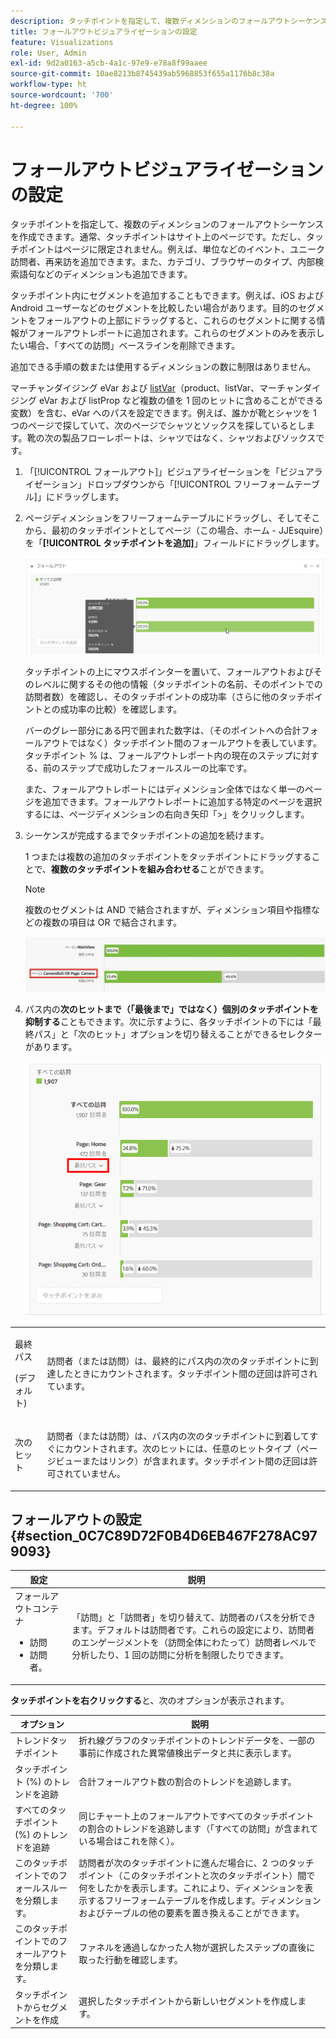 ```yaml
---
description: タッチポイントを指定して、複数ディメンションのフォールアウトシーケンスを作成します。
title: フォールアウトビジュアライゼーションの設定
feature: Visualizations
role: User, Admin
exl-id: 9d2a0163-a5cb-4a1c-97e9-e78a8f99aaee
source-git-commit: 10ae8213b8745439ab5968853f655a1176b8c38a
workflow-type: ht
source-wordcount: '700'
ht-degree: 100%

---
```


# フォールアウトビジュアライゼーションの設定

タッチポイントを指定して、複数のディメンションのフォールアウトシーケンスを作成できます。通常、タッチポイントはサイト上のページです。ただし、タッチポイントはページに限定されません。例えば、単位などのイベント、ユニーク訪問者、再来訪を追加できます。また、カテゴリ、ブラウザーのタイプ、内部検索語句などのディメンションも追加できます。

タッチポイント内にセグメントを追加することもできます。例えば、iOS および Android ユーザーなどのセグメントを比較したい場合があります。目的のセグメントをフォールアウトの上部にドラッグすると、これらのセグメントに関する情報がフォールアウトレポートに追加されます。これらのセグメントのみを表示したい場合、「すべての訪問」ベースラインを削除できます。

追加できる手順の数または使用するディメンションの数に制限はありません。

マーチャンダイジング eVar および [listVar](https://experienceleague.adobe.com/docs/analytics/implementation/vars/page-vars/page-variables.html?lang=ja)（product、listVar、マーチャンダイジング eVar および listProp など複数の値を 1 回のヒットに含めることができる変数）を含む、eVar へのパスを設定できます。例えば、誰かが靴とシャツを 1 つのページで探していて、次のページでシャツとソックスを探しているとします。靴の次の製品フローレポートは、シャツではなく、シャツおよびソックスです。

1. 「[!UICONTROL フォールアウト]」ビジュアライゼーションを「ビジュアライゼーション」ドロップダウンから「[!UICONTROL フリーフォームテーブル]」にドラッグします。

1. ページディメンションをフリーフォームテーブルにドラッグし、そしてそこから、最初のタッチポイントとしてページ（この場合、ホーム - JJEsquire）を「**[!UICONTROL タッチポイントを追加]**」フィールドにドラッグします。

   ![](assets/fallout1.png)

   タッチポイントの上にマウスポインターを置いて、フォールアウトおよびそのレベルに関するその他の情報（タッチポイントの名前、そのポイントでの訪問者数）を確認し、そのタッチポイントの成功率（さらに他のタッチポイントとの成功率の比較）を確認します。

   バーのグレー部分にある円で囲まれた数字は、（そのポイントへの合計フォールアウトではなく）タッチポイント間のフォールアウトを表しています。タッチポイント % は、フォールアウトレポート内の現在のステップに対する、前のステップで成功したフォールスルーの比率です。

   また、フォールアウトレポートにはディメンション全体ではなく単一のページを追加できます。フォールアウトレポートに追加する特定のページを選択するには、ページディメンションの右向き矢印「>」をクリックします。

1. シーケンスが完成するまでタッチポイントの追加を続けます。

   1 つまたは複数の追加のタッチポイントをタッチポイントにドラッグすることで、**複数のタッチポイントを組み合わせる**&#x200B;ことができます。

   >[!NOTE]
   >
   >複数のセグメントは AND で結合されますが、ディメンション項目や指標などの複数の項目は OR で結合されます。

   ![](assets/multiple_obj_touchpoint.png)

1. パス内の&#x200B;**次のヒットまで（「最後まで」ではなく）個別のタッチポイントを抑制する**&#x200B;こともできます。次に示すように、各タッチポイントの下には「最終パス」と「次のヒット」オプションを切り替えることができるセレクターがあります。

   ![](assets/next-hit-eventually.png)

<table id="table_A91D99D9364B41929CC5A5BC907E8985"> 
 <tbody> 
  <tr> 
   <td colname="col1"> <p>最終パス </p> <p>(デフォルト) </p> </td> 
   <td colname="col2"> <p>訪問者（または訪問）は、最終的にパス内の次のタッチポイントに到達したときにカウントされます。タッチポイント間の迂回は許可されています。 </p> </td> 
  </tr> 
  <tr> 
   <td colname="col1"> <p>次のヒット </p> </td> 
   <td colname="col2"> <p>訪問者（または訪問）は、パス内の次のタッチポイントに到着してすぐにカウントされます。次のヒットには、任意のヒットタイプ（ページビューまたはリンク）が含まれます。タッチポイント間の迂回は許可されていません。 </p> </td> 
  </tr> 
 </tbody> 
</table>

## フォールアウトの設定 {#section_0C7C89D72F0B4D6EB467F278AC979093}

| 設定 | 説明 |
|--- |--- |
| フォールアウトコンテナ <ul><li>訪問</li><li>訪問者。</li></ul> | 「訪問」と「訪問者」を切り替えて、訪問者のパスを分析できます。デフォルトは訪問者です。これらの設定により、訪問者のエンゲージメントを（訪問全体にわたって）訪問者レベルで分析したり、1 回の訪問に分析を制限したりできます。 |

**タッチポイントを右クリックする**&#x200B;と、次のオプションが表示されます。

| オプション | 説明 |
|--- |--- |
| トレンドタッチポイント | 折れ線グラフのタッチポイントのトレンドデータを、一部の事前に作成された異常値検出データと共に表示します。 |
| タッチポイント (%) のトレンドを追跡 | 合計フォールアウト数の割合のトレンドを追跡します。 |
| すべてのタッチポイント (%) のトレンドを追跡 | 同じチャート上のフォールアウトですべてのタッチポイントの割合のトレンドを追跡します（「すべての訪問」が含まれている場合はこれを除く）。 |
| このタッチポイントでのフォールスルーを分類します。 | 訪問者が次のタッチポイントに進んだ場合に、2 つのタッチポイント（このタッチポイントと次のタッチポイント）間で何をしたかを表示します。これにより、ディメンションを表示するフリーフォームテーブルを作成します。ディメンションおよびテーブルの他の要素を置き換えることができます。 |
| このタッチポイントでのフォールアウトを分類します。 | ファネルを通過しなかった人物が選択したステップの直後に取った行動を確認します。 |
| タッチポイントからセグメントを作成 | 選択したタッチポイントから新しいセグメントを作成します。 |
